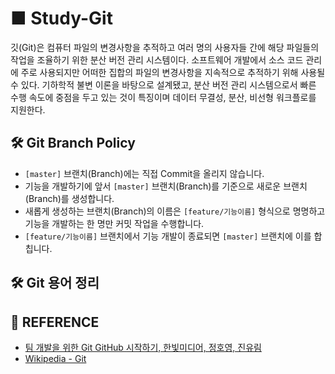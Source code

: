 # ■ Study-Git

깃(Git)은 컴퓨터 파일의 변경사항을 추적하고 여러 명의 사용자들 간에 해당 파일들의 작업을 조율하기 위한 분산 버전 관리 시스템이다. 소프트웨어 개발에서 소스 코드 관리에 주로 사용되지만 어떠한 집합의 파일의 변경사항을 지속적으로 추적하기 위해 사용될 수 있다. 기하학적 불변 이론을 바탕으로 설계됐고, 분산 버전 관리 시스템으로서 빠른 수행 속도에 중점을 두고 있는 것이 특징이며 데이터 무결성, 분산, 비선형 워크플로를 지원한다.

## 🛠 Git Branch Policy

* `[master]` 브랜치(Branch)에는 직접 Commit을 올리지 않습니다.
* 기능을 개발하기에 앞서 `[master]` 브랜치(Branch)를 기준으로 새로운 브랜치(Branch)를 생성합니다.
* 새롭게 생성하는 브랜치(Branch)의 이름은 `[feature/기능이름]` 형식으로 명명하고 기능을 개발하는 한 명만 커밋 작업을 수행합니다.
* `[feature/기능이름]` 브랜치에서 기능 개발이 종료되면 `[master]` 브랜치에 이를 합칩니다.

## 🛠 Git 용어 정리 

## :mega: REFERENCE
* [팀 개발을 위한 Git GitHub 시작하기, 한빛미디어, 정호영, 진유림](https://book.naver.com/bookdb/book_detail.nhn?bid=15986509)
* [Wikipedia - Git](https://ko.wikipedia.org/wiki/깃_(소프트웨어))
